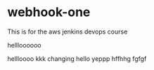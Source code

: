 # webhook-one
This is for the aws jenkins devops course

hellloooooo

hellloooo
kkk
changing hello
yeppp
hffhhg
fgfgf
